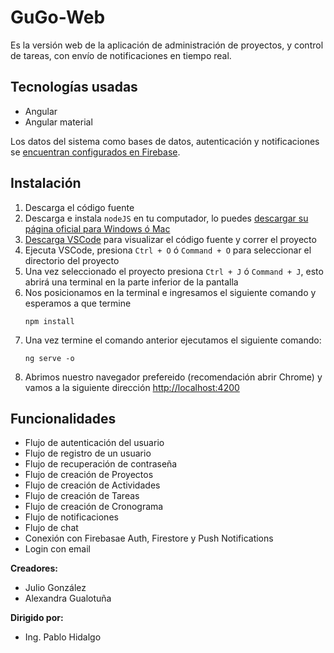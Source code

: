 # GuGo-Web

Es la versión web de la aplicación de administración de proyectos, y control de tareas, con envío de notificaciones en tiempo real.

## Tecnologías usadas

- Angular
- Angular material
  

Los datos del sistema como bases de datos, autenticación y notificaciones se [encuentran configurados en Firebase](https://firebase.google.com/).

## Instalación


1. Descarga el código fuente
2. Descarga e instala `nodeJS` en tu computador, lo puedes [descargar su página oficial para Windows ó Mac](https://nodejs.org/es/download/)
3. [Descarga VSCode](https://code.visualstudio.com/download) para visualizar el código fuente y correr el proyecto
4. Ejecuta VSCode, presiona `Ctrl + O` ó `Command + O` para seleccionar el directorio del proyecto
5. Una vez seleccionado el proyecto presiona `Ctrl + J` ó `Command + J`, esto abrirá una terminal en la parte inferior de la pantalla
6. Nos posicionamos en la terminal e ingresamos el siguiente comando y esperamos a que termine
   ```
   npm install
   ```
7. Una vez termine el comando anterior ejecutamos el siguiente comando:
   ```
   ng serve -o
   ```
8. Abrimos nuestro navegador prefereido (recomendación abrir Chrome) y vamos a la siguiente dirección [http://localhost:4200](http://localhost:3000)

## Funcionalidades

- Flujo de autenticación del usuario
- Flujo de registro de un usuario
- Flujo de recuperación de contraseña
- Flujo de creación de Proyectos
- Flujo de creación de Actividades
- Flujo de creación de Tareas
- Flujo de creación de Cronograma
- Flujo de notificaciones
- Flujo de chat
- Conexión con Firebasae Auth, Firestore y Push Notifications
- Login con email

**Creadores:** 
- Julio González
- Alexandra Gualotuña

**Dirigido por:** 
- Ing. Pablo Hidalgo
               
